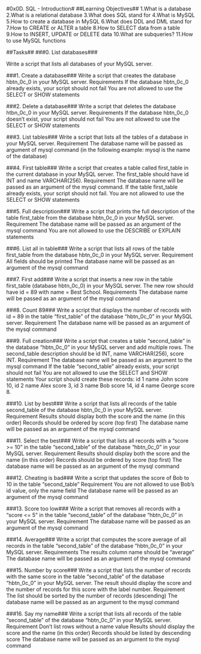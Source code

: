 #0x0D. SQL - Introduction#
##Learning Objectives##
1.What is a database
2.What is a relational database
3.What does SQL stand for
4.What is MySQL
5.How to create a database in MySQL
6.What does DDL and DML stand for
7.How to CREATE or ALTER a table
8.How to SELECT data from a table
9.How to INSERT, UPDATE or DELETE data
10.What are subqueries?
11.How to use MySQL functions

##Tasks##
###0. List databases###

Write a script that lists all databases of  your MySQL server.

###1. Create a database###
Write a script that creates the database hbtn_0c_0 in your MySQL server.
Requirements
If the database hbtn_0c_0 already exists, your script should not fail
You are not allowed to use the SELECT or SHOW statements

###2. Delete a database###
Write a script that deletes the database htbn_0c_0 in your MySQL server.
Requirements
If the database hbtn_0c_0 doesn’t exist, your script should not fail
You are not allowed to use the SELECT or SHOW statements

###3. List tables###
Write a script that lists all the tables of a database in your MySQL server.
Requirement
The database name will be passed as argument of mysql command (in the following example: mysql is the name of the database)

###4. First table###
Write a script that creates a table called first_table in the current database in your MySQL server. The first_table should have id INT and name VARCHAR(256).
Requirement
The database name will be passed as an argument of the mysql command.
If the table first_table already exists, your script should not fail.
You are not allowed to use the SELECT or SHOW statements

###5. Full description###
Write a script that prints the full description of the table first_table from the database hbtn_0c_0 in your MySQL server.
Requirement
The database name will be passed as an argument of the mysql command
You are not allowed to use the DESCRIBE or EXPLAIN statements

###6. List all in table###
Write a script that lists all rows of the table first_table from the database hbtn_0c_0 in your MySQL server.
Requirement
All fields should be printed
The database name will be passed as an argument of the mysql command

###7. First add###
Write a script that inserts a new row in the table first_table (database hbtn_0c_0) in your MySQL server. The new row should have id = 89 with name = Best School.
Requirements
The database name will be passed as an argument of the mysql command

###8. Count 89###
Write a script that displays the number of records with id = 89 in the table “first_table” of the database “hbtn_0c_0” in your MySQL server.
Requirement
The database name will be passed as an argument of the mysql command

###9. Full creation###
Write a script that creates a table “second_table” in the database “hbtn_0c_0” in your MySQL server and add multiple rows. The second_table description should be id INT, name VARCHAR(256), score INT.
Requirement
The database name will be passed as an argument to the mysql command
If the table “second_table” already exists, your script should not fail
You are not allowed to use the SELECT and SHOW statements
Your script should create these records: id 1 name John score 10, id 2 name Alex score 3, id 3 name Bob score 14, id 4 name George score 8.

###10. List by best###
Write a script that lists all records of the table second_table of the database hbtn_0c_0 in your MySQL server.
Requirement
Results should display both the score and the name (in this order)
Records should be ordered by score (top first)
The database name will be passed as an argument of the mysql command

###11. Select the best###
Write a script that lists all records with a “score >= 10” in the table “second_table” of the database “hbtn_0c_0” in your MySQL server.
Requirement
Results should display both the score and the name (in this order)
Records should be ordered by score (top first)
The database name will be passed as an argument of the mysql command

###12. Cheating is bad###
Write a script that updates the score of Bob to 10 in the table “second_table”
Requirement
You are not allowed to use Bob’s id value, only the name field
The database name will be passed as an argument of the mysql command

###13. Score too low###
Write a script that removes all records with a “score <= 5” in the table “second_table” of the database “hbtn_0c_0” in your MySQL server.
Requirement
The database name will be passed as an argument of the mysql command

###14. Average###
Write a script that computes the score average of all records in the table “second_table” of the database “hbtn_0c_0” in your MySQL server.
Requirements
The results column name should be “average”
The database name will be passed as an argument of the mysql command

###15. Number by score###
Write a script that lists the number of records with the same score in the table “second_table” of the database “hbtn_0c_0” in your MySQL server. The result should display the score and the number of records for this score with the label number. 
Requirement
The list should be sorted by the number of records (descending)
The database name will be passed as an argument to the mysql command

###16. Say my name###
Write a script that lists all records of the table “second_table” of the database “hbtn_0c_0” in your MySQL server. 
Requirement
Don’t list rows without a name value
Results should display the score and the name (in this order)
Records should be listed by descending score
The database name will be passed as an argument to the mysql command

